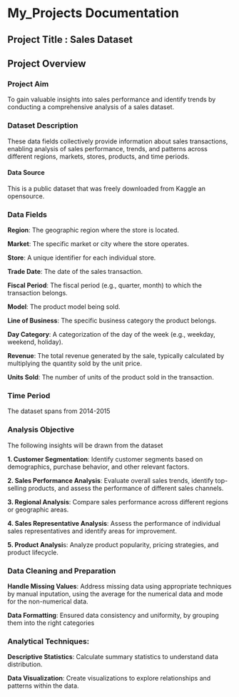 # My_Projects Documentation

## Project Title : Sales Dataset

## Project Overview

### Project Aim
To gain valuable insights into sales performance and identify trends by conducting a comprehensive analysis of a sales dataset.

### Dataset Description
These data fields collectively provide information about sales transactions, enabling analysis of sales performance, trends, and patterns across different regions, markets, stores, products, and time periods.

#### Data Source 
This is a public dataset that was freely downloaded from Kaggle an opensource.

### Data Fields
**Region**: The geographic region where the store is located.

**Market**: The specific market or city where the store operates.

**Store**: A unique identifier for each individual store.

**Trade Date**: The date of the sales transaction.

**Fiscal Period**: The fiscal period (e.g., quarter, month) to which the transaction belongs.

**Model**: The product model being sold.

**Line of Business**: The specific business category the product belongs.

**Day Category**: A categorization of the day of the week (e.g., weekday, weekend, holiday).

**Revenue**: The total revenue generated by the sale, typically calculated by multiplying the quantity sold by the unit price.

**Units Sold**: The number of units of the product sold in the transaction.

### Time Period
The dataset spans from 2014-2015 
 
### Analysis Objective
The following insights will be drawn from the dataset

**1. Customer Segmentation**: Identify customer segments based on demographics, purchase behavior, and other relevant factors.

**2. Sales Performance Analysis**: Evaluate overall sales trends, identify top-selling products, and assess the performance of different sales channels.

**3. Regional Analysis**: Compare sales performance across different regions or geographic areas.

**4. Sales Representative Analysis**: Assess the performance of individual sales representatives and identify areas for improvement.

**5. Product Analysi**s: Analyze product popularity, pricing strategies, and product lifecycle.

### Data Cleaning and Preparation

**Handle Missing Values**: Address missing data using appropriate techniques by manual inputation, using the average for the numerical data and mode for the non-numerical data.

**Data Formatting**: Ensured data consistency and uniformity, by grouping them into the right categories

### Analytical Techniques:

**Descriptive Statistics**: Calculate summary statistics  to understand data distribution.

**Data Visualization**: Create visualizations to explore relationships and patterns within the data.

